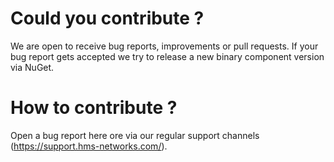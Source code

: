 # Could you contribute ?

We are open to receive bug reports, improvements or pull requests.
If your bug report gets accepted we try to release a new binary component version via NuGet.

# How to contribute ?

Open a bug report here ore via our regular support channels (https://support.hms-networks.com/).
